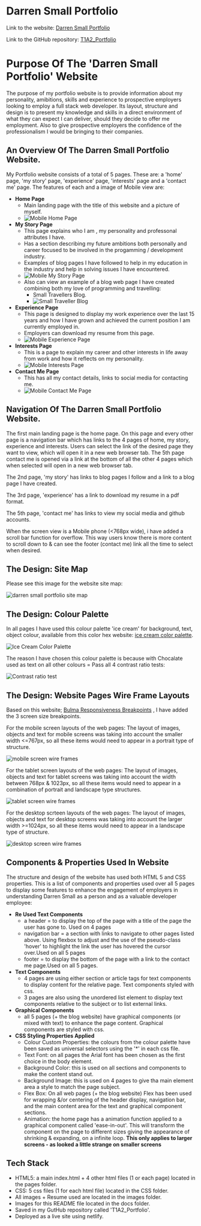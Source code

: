 # Darren Small Portfolio #
Link to the website: [Darren Small Portfolio](https://brilliant-panda-dc61f6.netlify.app/)

Link to the GitHub repository: [T1A2_Portfolio](https://github.com/smallDazza/T1A2_Portfolio)

# **Purpose Of The 'Darren Small Portfolio' Website**
The purpose of my portfolio website is to provide information about my personality, amibitions, skills and experience to prospective employers looking to employ a full stack web developer.
Its layout, structure and design is to present my knowledge and skills in a direct environment of what they can expect I can deliver, should they decide to offer me employment.
Also to give prospective employers the confidence of the professionalism I would be bringing to their companies.

## An Overview Of The Darren Small Portfolio Website. ##
My Portfolio website consists of a total of 5 pages. These are: a 'home' page, 'my story' page, 'experience' page, 'interests' page and a 'contact me' page.
The features of each and a image of Mobile view are:
- **Home Page** 
    - Main landing page with the title of this website and a picture of myself.
    - ![Mobile Home Page](./docs/Home%20Page%20Mobile.png)
- **My Story Page**
    - This page explains who I am , my personality and professonal attributes I have.
    - Has a section describing my future ambitions both personally and career focused to be involved in the progamming / development industry.
    - Examples of blog pages I have followed to help in my education in the industry and help in solving issues I have encountered.
    - ![Mobile My Story Page](./docs/My%20Story%20Page%20Mobile.png)
    - Also can view an example of a blog web page I have created combining both my love of programming and travelling:
        - Small Travellers Blog.
        - ![Small Traveller Blog](./docs/Small%20Traveller%20Blog.png)
- **Experience Page**
    - This page is designed to display my work experience over the last 15 years and how I have grown and achieved the current position I am currently employed in.
    - Employers can download my resume from this page.
    - ![Mobile Experience Page](./docs/Experience%20Page%20Mobile.png)
- **Interests Page**
    - This is a page to explain my career and other interests in life away from work and how it reflects on my personality.
    - ![Mobile Interests Page](./docs/Interests%20Page%20Mobile.png)
- **Contact Me Page**
    - This has all my contact details, links to social media for contacting me.
    - ![Mobile Contact Me Page](./docs/Contact%20Me%20Page%20Mobile.png)

## Navigation Of The Darren Small Portfolio Website. ##
The first main landing page is the home page. On this page and every other page is a navigation bar which has links to the 4 pages of home, my story, experience and interests. Users can select the link of the desired page they want to view, which will open it in a new web browser tab.
The 5th page contact me is opened via a link at the bottom of all the other 4 pages which when selected will open in a new web browser tab.

The 2nd page, 'my story' has links to blog pages I follow and a link to a blog page I have created.

The 3rd page, 'experience' has a link to download my resume in a pdf format.

The 5th page, 'contact me' has links to view my social media and github accounts.

When the screen view is a Mobile phone (<768px wide), i have added a scroll bar function for overflow. This way users know there is more content to scroll down to & can see the footer (contact me) link all the time to select when desired.

## The Design: Site Map ##
Please see this image for the website site map: 

![darren small portfolio site map](./docs/Portfolio%20site%20map.png)

## The Design: Colour Palette ##

In all pages I have used this colour palette 'ice cream' for background, text, object colour, available from this color hex website: [ice cream color palette](https://www.color-hex.com/color-palette/660). 

![Ice Cream Color Palette](./docs/colour%20palette%20-%20ice%20cream.png)

The reason I have chosen this colour palette is because with Chocalate used as text on all other colours = Pass all 4 contrast ratio tests:

![Contrast ratio test](./docs/Ice%20Cream%20Colours%20Pass.png)

## The Design: Website Pages Wire Frame Layouts ##
Based on this website; [Bulma Responsiveness Breakpoints](https://bulma.io/documentation/start/responsiveness/) , I have added the 3 screen size breakpoints.

For the mobile screen layouts of the web pages:
The layout of images, objects and text for mobile screens was taking into account the smaller width <=767px, so all these items would need to appear in a portrait type of structure. 

![mobile screen wire frames](./docs/Mobile%20screen%20wireframes.png)

For the tablet screen layouts of the web pages:
The layout of images, objects and text for tablet screens was taking into account the width between 768px & 1023px, so all these items would need to appear in a combination of portrait and landscape type structures.

![tablet screen wire frames](./docs/Tablet%20screen%20wireframes.png)

For the desktop scrteen layouts of the web pages:
The layout of images, objects and text for desktop screens was taking into account the larger width >=1024px, so all these items would need to appear in a landscape type of structure.

![desktop screen wire frames](./docs/Desktop%20screen%20wireframes.png)

## Components & Properties Used In Website ##
The structure and design of the website has used both HTML 5 and CSS properties.
This is a list of components and properties used over all 5 pages to display some features to enhance the engagement of employers in understanding Darren Small as a person and as a valuable developer employee:
- **Re Used Text Components**
    - a header = to display the top of the page with a title of the page the user has gone to. Used on 4 pages
    - navigation bar = a section with links to navigate to other pages listed above. Using flexbox to adjust and the use of the pseudo-class 'hover' to highlight the link the user has hovered the cursor over.Used on all 5 pages
    - footer = to display the bottom of the page with a link to the contact me page.Used on all 5 pages.
- **Text Components**  
    - 4 pages are using either section or article tags for text components to display content for the relative page. Text components styled with css.
    - 3 pages are also using the unordered list element to display text components relative to the subject or to list external links.
- **Graphical Components**
    - all 5 pages (+ the blog website) have graphical components (or mixed with text) to enhance the page content. Graphical components are styled with css.
 - **CSS Styling Properties Applied**
    - Colour Custom Properties: the colours from the colour palette have been saved as universal selectors using the '*' in each css file.
    - Text Font: on all pages the Arial font has been chosen as the first choice in the body element.
    - Background Color: this is used on all sections and components to make the content stand out.
    - Background Image: this is used on 4 pages to give tha main element area a style to match the page subject.
    - Flex Box: On all web pages (+ the blog website) Flex has been used for wrapping &/or centering of the header display, navigation bar, and the main content area for the text and graphical component sections.
    - Animation: the home page has a animation function applied to a graphical component called 'ease-in-out'. This will transform the component on the page to different sizes giving the appearance of shrinking & expanding, on a infinite loop. **This only applies to larger screens - as looked a little strange on smaller screens**

## Tech Stack ##
- HTML5: a main index.html + 4 other html files (1 or each page) located in the pages folder.
- CSS: 5 css files (1 for each html file) located in the CSS folder.
- All images + Resume used are located in the images folder.
- Images for this README file located in the docs folder.
- Saved in my GutHub repository called 'T1A2_Portfolio'.
- Deployed as a live site using netlify. 
